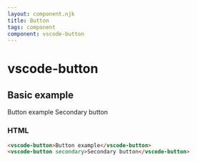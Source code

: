 ```yaml
---
layout: component.njk
title: Button
tags: component
component: vscode-button
---
```


# vscode-button

## Basic example

<component-preview>
  <vscode-button>Button example</vscode-button>
  <vscode-button secondary>Secondary button</vscode-button>
</component-preview>

### HTML

```html
<vscode-button>Button example</vscode-button>
<vscode-button secondary>Secondary button</vscode-button>
```
